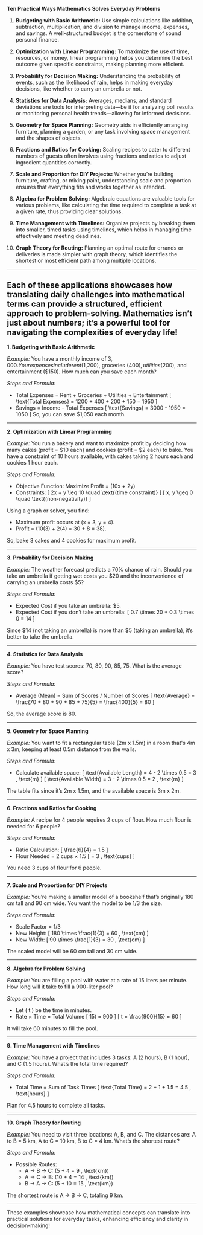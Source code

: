 **Ten Practical Ways Mathematics Solves Everyday Problems**

1. **Budgeting with Basic Arithmetic:** Use simple calculations like addition, subtraction, multiplication, and division to manage income, expenses, and savings. A well-structured budget is the cornerstone of sound personal finance.

2. **Optimization with Linear Programming:** To maximize the use of time, resources, or money, linear programming helps you determine the best outcome given specific constraints, making planning more efficient.

3. **Probability for Decision Making:** Understanding the probability of events, such as the likelihood of rain, helps in making everyday decisions, like whether to carry an umbrella or not.

4. **Statistics for Data Analysis:** Averages, medians, and standard deviations are tools for interpreting data—be it for analyzing poll results or monitoring personal health trends—allowing for informed decisions.

5. **Geometry for Space Planning:** Geometry aids in efficiently arranging furniture, planning a garden, or any task involving space management and the shapes of objects.

6. **Fractions and Ratios for Cooking:** Scaling recipes to cater to different numbers of guests often involves using fractions and ratios to adjust ingredient quantities correctly.

7. **Scale and Proportion for DIY Projects:** Whether you’re building furniture, crafting, or mixing paint, understanding scale and proportion ensures that everything fits and works together as intended.

8. **Algebra for Problem Solving:** Algebraic equations are valuable tools for various problems, like calculating the time required to complete a task at a given rate, thus providing clear solutions.

9. **Time Management with Timelines:** Organize projects by breaking them into smaller, timed tasks using timelines, which helps in managing time effectively and meeting deadlines.

10. **Graph Theory for Routing:** Planning an optimal route for errands or deliveries is made simpler with graph theory, which identifies the shortest or most efficient path among multiple locations.

---
Each of these applications showcases how translating daily challenges into mathematical terms can provide a structured, efficient approach to problem-solving. Mathematics isn’t just about numbers; it’s a powerful tool for navigating the complexities of everyday life!
---

**1. Budgeting with Basic Arithmetic**

*Example:* You have a monthly income of $3,000. Your expenses include rent ($1,200), groceries ($400), utilities ($200), and entertainment ($150). How much can you save each month?

*Steps and Formula:*
- Total Expenses = Rent + Groceries + Utilities + Entertainment
  \[
  \text{Total Expenses} = 1200 + 400 + 200 + 150 = 1950
  \]
- Savings = Income - Total Expenses
  \[
  \text{Savings} = 3000 - 1950 = 1050
  \]
So, you can save $1,050 each month.

---

**2. Optimization with Linear Programming**

*Example:* You run a bakery and want to maximize profit by deciding how many cakes (profit = $10 each) and cookies (profit = $2 each) to bake. You have a constraint of 10 hours available, with cakes taking 2 hours each and cookies 1 hour each.

*Steps and Formula:*
- Objective Function: Maximize Profit = \(10x + 2y\)
- Constraints:
  \[
  2x + y \leq 10 \quad \text{(time constraint)}
  \]
  \[
  x, y \geq 0 \quad \text{(non-negativity)}
  \]
  
Using a graph or solver, you find:
- Maximum profit occurs at \(x = 3, y = 4\).
- Profit = \(10(3) + 2(4) = 30 + 8 = 38\).

So, bake 3 cakes and 4 cookies for maximum profit.

---

**3. Probability for Decision Making**

*Example:* The weather forecast predicts a 70% chance of rain. Should you take an umbrella if getting wet costs you $20 and the inconvenience of carrying an umbrella costs $5?

*Steps and Formula:*
- Expected Cost if you take an umbrella: $5.
- Expected Cost if you don’t take an umbrella:
  \[
  0.7 \times 20 + 0.3 \times 0 = 14
  \]

Since $14 (not taking an umbrella) is more than $5 (taking an umbrella), it’s better to take the umbrella.

---

**4. Statistics for Data Analysis**

*Example:* You have test scores: 70, 80, 90, 85, 75. What is the average score?

*Steps and Formula:*
- Average (Mean) = Sum of Scores / Number of Scores
  \[
  \text{Average} = \frac{70 + 80 + 90 + 85 + 75}{5} = \frac{400}{5} = 80
  \]

So, the average score is 80.

---

**5. Geometry for Space Planning**

*Example:* You want to fit a rectangular table (2m x 1.5m) in a room that's 4m x 3m, keeping at least 0.5m distance from the walls.

*Steps and Formula:*
- Calculate available space:
  \[
  \text{Available Length} = 4 - 2 \times 0.5 = 3 \, \text{m}
  \]
  \[
  \text{Available Width} = 3 - 2 \times 0.5 = 2 \, \text{m}
  \]

The table fits since it’s 2m x 1.5m, and the available space is 3m x 2m.

---

**6. Fractions and Ratios for Cooking**

*Example:* A recipe for 4 people requires 2 cups of flour. How much flour is needed for 6 people?

*Steps and Formula:*
- Ratio Calculation:
  \[
  \frac{6}{4} = 1.5
  \]
- Flour Needed = 2 cups × 1.5
  \[
  = 3 \, \text{cups}
  \]

You need 3 cups of flour for 6 people.

---

**7. Scale and Proportion for DIY Projects**

*Example:* You’re making a smaller model of a bookshelf that’s originally 180 cm tall and 90 cm wide. You want the model to be 1/3 the size.

*Steps and Formula:*
- Scale Factor = 1/3
- New Height:
  \[
  180 \times \frac{1}{3} = 60 \, \text{cm}
  \]
- New Width:
  \[
  90 \times \frac{1}{3} = 30 \, \text{cm}
  \]

The scaled model will be 60 cm tall and 30 cm wide.

---

**8. Algebra for Problem Solving**

*Example:* You are filling a pool with water at a rate of 15 liters per minute. How long will it take to fill a 900-liter pool?

*Steps and Formula:*
- Let \( t \) be the time in minutes.
- Rate × Time = Total Volume
  \[
  15t = 900
  \]
  \[
  t = \frac{900}{15} = 60
  \]

It will take 60 minutes to fill the pool.

---

**9. Time Management with Timelines**

*Example:* You have a project that includes 3 tasks: A (2 hours), B (1 hour), and C (1.5 hours). What’s the total time required?

*Steps and Formula:*
- Total Time = Sum of Task Times
  \[
  \text{Total Time} = 2 + 1 + 1.5 = 4.5 \, \text{hours}
  \]

Plan for 4.5 hours to complete all tasks.

---

**10. Graph Theory for Routing**

*Example:* You need to visit three locations: A, B, and C. The distances are: A to B = 5 km, A to C = 10 km, B to C = 4 km. What’s the shortest route?

*Steps and Formula:*
- Possible Routes:
  - A → B → C: \(5 + 4 = 9 \, \text{km}\)
  - A → C → B: \(10 + 4 = 14 \, \text{km}\)
  - B → A → C: \(5 + 10 = 15 \, \text{km}\)

The shortest route is A → B → C, totaling 9 km.

---

These examples showcase how mathematical concepts can translate into practical solutions for everyday tasks, enhancing efficiency and clarity in decision-making!

